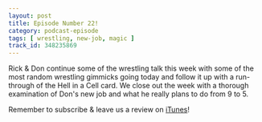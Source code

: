 ```yaml
---
layout: post
title: Episode Number 22!
category: podcast-episode
tags: [ wrestling, new-job, magic ]
track_id: 348235869
---
```


Rick & Don continue some of the wrestling talk this week with some of the most random wrestling gimmicks going today and follow it up with a run-through of the Hell in a Cell card.  We close out the week with a thorough examination of Don's new job and what he really plans to do from 9 to 5.

Remember to subscribe & leave us a review on [iTunes](https://itunes.apple.com/us/podcast/the-rick-don-show/id1229942938)!

